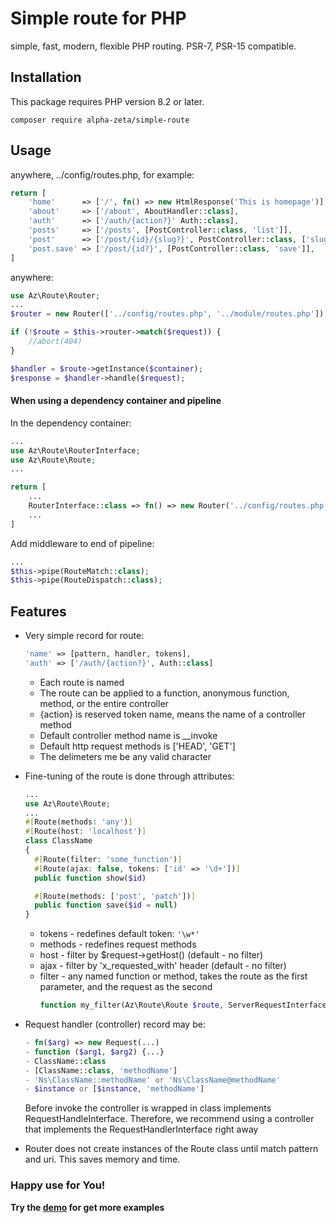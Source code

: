 # Simple route for PHP
simple, fast, modern, flexible PHP routing. PSR-7, PSR-15 compatible. 

## Installation
This package requires PHP version 8.2 or later.
```
composer require alpha-zeta/simple-route
```

## Usage
anywhere, ../config/routes.php, for example:
```php
return [
    'home'      => ['/', fn() => new HtmlResponse('This is homepage')],
    'about'     => ['/about', AboutHandler::class],
    'auth'      => ['/auth/{action?}' Auth::class],
    'posts'     => ['/posts', [PostController::class, 'list']],
    'post'      => ['/post/{id}/{slug?}', PostController::class, ['slug' => '[\w-]*']],
    'post.save' => ['/post/{id?}', [PostController::class, 'save']],
]
```

anywhere:
```php
use Az\Route\Router;
...
$router = new Router(['../config/routes.php', '../module/routes.php']);

if (!$route = $this->router->match($request)) {
    //abort(404)
}

$handler = $route->getInstance($container);
$response = $handler->handle($request);
```

#### When using a dependency container and pipeline
In the dependency container:
```php
...
use Az\Route\RouterInterface;
use Az\Route\Route;
...

return [
    ...
    RouterInterface::class => fn() => new Router('../config/routes.php'),
    ...
]
```

Add middleware to end of pipeline:
```php
...
$this->pipe(RouteMatch::class);
$this->pipe(RouteDispatch::class);
```
## Features
* Very simple record for route: 
  ```php
  'name' => [pattern, handler, tokens],   
  'auth' => ['/auth/{action?}', Auth::class]
  ```
  + Each route is named
  + The route can be applied to a function, anonymous function, method, or the entire controller
  + {action} is reserved token name, means the name of a controller method
  + Default controller method name is __invoke
  + Default http request methods is ['HEAD', 'GET']
  + The delimeters me be any valid character

* Fine-tuning of the route is done through attributes:
  ```php
  ...
  use Az\Route\Route;
  ...
  #[Route(methods: 'any')]
  #[Route(host: 'localhost')]
  class ClassName
  {
    #[Route(filter: 'some_function')]
    #[Route(ajax: false, tokens: ['id' => '\d+'])]
    public function show($id)

    #[Route(methods: ['post', 'patch'])]
    public function save($id = null)
  }
  ```
  + tokens - redefines default token: `'\w*'`
  + methods - redefines request methods
  + host - filter by $request->getHost() (default - no filter)
  + ajax - filter by 'x_requested_with' header (default - no filter)
  + filter - any named function or method, takes the route as the first parameter, and the request as the second  
    ```php
    function my_filter(Az\Route\Route $route, ServerRequestInterface $request): bool
    ```
* Request handler (controller) record may be:
  ```php
  - fn($arg) => new Request(...)
  - function ($arg1, $arg2) {...}
  - ClassName::class
  - [ClassName::class, 'methodName']
  - 'Ns\ClassName::methodName' or 'Ns\ClassName@methodName'
  - $instance or [$instance, 'methodName']
  ```
  Before invoke the controller is wrapped in class implements RequestHandleInterface. 
  Therefore, we recommend using a controller that implements the RequestHandlerInterface right away
* Router does not create instances of the Route class until match pattern and uri. This saves memory and time.

### Happy use for You!
**Try the [demo](https://github.com/JackRabbit911/simple-route-demo) for get more examples**
